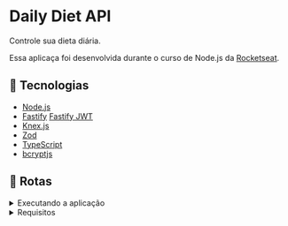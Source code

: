 # Daily Diet API

Controle sua dieta diária.

Essa aplicaça foi desenvolvida durante o curso de Node.js da [Rocketseat](https://www.rocketseat.com.br/).

## :rocket: Tecnologias

- [Node.js](https://nodejs.org/en)
- [Fastify](https://fastify.dev/)
  [Fastify JWT](https://github.com/fastify/fastify-jwt)
- [Knex.js](https://knexjs.org/)
- [Zod](https://zod.dev/)
- [TypeScript](https://www.typescriptlang.org)
- [bcryptjs](https://www.npmjs.com/package/bcryptjs)

## :twisted_rightwards_arrows: Rotas

<details>
<summary>Executando a aplicação</summary>

### :information_source: Executando a aplicação

</details>

<details>
<summary>Requisitos</summary>

## Regras da aplicação

- [ ] Deve ser possível criar um usuário
- [ ] Deve ser possível identificar o usuário entre as requisições
- [ ] Deve ser possível registrar uma refeição feita, com as seguintes informações:
  - Nome
  - Descrição
  - Data e Hora
  - Está dentro ou não da dieta
- [ ] Deve ser possível editar uma refeição, podendo alterar todos os dados acima
- [ ] Deve ser possível apagar uma refeição
- [ ] Deve ser possível listar todas as refeições de um usuário
- [ ] Deve ser possível visualizar uma única refeição
- [ ] Deve ser possível recuperar as métricas de um usuário
  - [ ] Quantidade total de refeições registradas
  - [ ] Quantidade total de refeições dentro da dieta
  - [ ] Quantidade total de refeições fora da dieta
  - [ ] Melhor sequência de refeições dentro da dieta
- [ ] O usuário só pode visualizar, editar e apagar as refeições o qual ele criou
</details>


